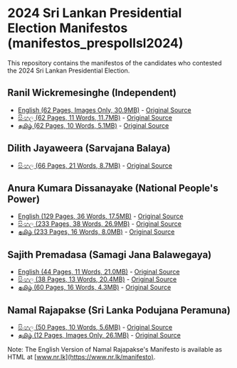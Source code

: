 # 2024 Sri Lankan Presidential Election Manifestos (manifestos_prespollsl2024)

This repository contains the manifestos of the candidates who contested the 2024 Sri Lankan Presidential Election.

## Ranil Wickremesinghe (Independent)

* [English (62 Pages, Images Only, 30.9MB)](https://raw.githubusercontent.com/nuuuwan/manifestos_prespollsl2024/main/data/pdf/ind-rw-en.pdf) - [Original Source](https://www.ranil2024.lk/manifesto)
* [සිංහල (62 Pages, 11 Words, 11.7MB)](https://raw.githubusercontent.com/nuuuwan/manifestos_prespollsl2024/main/data/pdf/ind-rw-si.pdf) - [Original Source](https://www.ranil2024.lk/si/manifesto)
* [தமிழ் (62 Pages, 10 Words, 5.1MB)](https://raw.githubusercontent.com/nuuuwan/manifestos_prespollsl2024/main/data/pdf/ind-rw-ta.pdf) - [Original Source](https://www.ranil2024.lk/ta/manifesto)

## Dilith Jayaweera (Sarvajana Balaya)

* [සිංහල (66 Pages, 21 Words, 8.7MB)](https://raw.githubusercontent.com/nuuuwan/manifestos_prespollsl2024/main/data/pdf/mjp-si.pdf) - [Original Source](https://www.scribd.com/document/764382431/Presidential-Candidate-Dilith-Jayaweera-unveils-national-strategic-plan)

## Anura Kumara Dissanayake (National People's Power)

* [English (129 Pages, 36 Words, 17.5MB)](https://raw.githubusercontent.com/nuuuwan/manifestos_prespollsl2024/main/data/pdf/npp-en.pdf) - [Original Source](https://www.npp.lk/up/policies/en/npppolicystatement.pdf)
* [සිංහල (233 Pages, 38 Words, 26.9MB)](https://raw.githubusercontent.com/nuuuwan/manifestos_prespollsl2024/main/data/pdf/npp-si.pdf) - [Original Source](https://www.npp.lk/up/policies/si/npppolicystatement.pdf)
* [தமிழ் (233 Pages, 16 Words, 8.0MB)](https://raw.githubusercontent.com/nuuuwan/manifestos_prespollsl2024/main/data/pdf/npp-ta.pdf) - [Original Source](https://www.npp.lk/up/policies/ta/npppolicystatement.pdf)

## Sajith Premadasa (Samagi Jana Balawegaya)

* [English (44 Pages, 11 Words, 21.0MB)](https://raw.githubusercontent.com/nuuuwan/manifestos_prespollsl2024/main/data/pdf/sjb-en.pdf) - [Original Source](https://cdn.prod.website-files.com/667c056ef89cca890b53adad/66d32e4698e32d285739c6ac_SajithPremadasa_policy-manifesto-english-compressed.pdf)
* [සිංහල (38 Pages, 13 Words, 20.4MB)](https://raw.githubusercontent.com/nuuuwan/manifestos_prespollsl2024/main/data/pdf/sjb-si.pdf) - [Original Source](https://cdn.prod.website-files.com/667c056ef89cca890b53adad/66d32ef6a457cbb2fd19ac73_SajithPremadasa_policy-manifesto-sinhala-compressed.pdf)
* [தமிழ் (60 Pages, 16 Words, 4.3MB)](https://raw.githubusercontent.com/nuuuwan/manifestos_prespollsl2024/main/data/pdf/sjb-ta.pdf) - [Original Source](https://cdn.prod.website-files.com/667c056ef89cca890b53adad/66d32e462d19d928e43d0d0b_SajithPremadasa_policy-manifesto-tamil-compressed.pdf)

## Namal Rajapakse (Sri Lanka Podujana Peramuna)

* [සිංහල (50 Pages, 10 Words, 5.6MB)](https://raw.githubusercontent.com/nuuuwan/manifestos_prespollsl2024/main/data/pdf/slpp-si.pdf) - [Original Source](https://www.nr.lk/pdf/NR2024_MANIFESTO_SINHALA_PRESSQ.pdf)
* [தமிழ் (12 Pages, Images Only, 26.1MB)](https://raw.githubusercontent.com/nuuuwan/manifestos_prespollsl2024/main/data/pdf/slpp-ta.pdf) - [Original Source](https://www.nr.lk/pdf/NR2024_MANIFESTO_TAMIL_PRESSQ.pdf)

Note: The English Version of Namal Rajapakse's Manifesto is available as HTML at [www.nr.lk](https://www.nr.lk/manifesto).